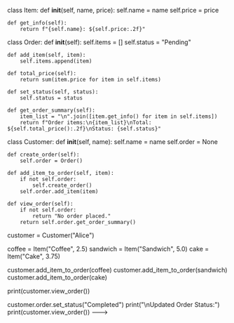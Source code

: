 class Item:
    def __init__(self, name, price):
        self.name = name
        self.price = price

    def get_info(self):
        return f"{self.name}: ${self.price:.2f}"


class Order:
    def __init__(self):
        self.items = []
        self.status = "Pending"

    def add_item(self, item):
        self.items.append(item)

    def total_price(self):
        return sum(item.price for item in self.items)

    def set_status(self, status):
        self.status = status

    def get_order_summary(self):
        item_list = "\n".join([item.get_info() for item in self.items])
        return f"Order items:\n{item_list}\nTotal: ${self.total_price():.2f}\nStatus: {self.status}"


class Customer:
    def __init__(self, name):
        self.name = name
        self.order = None

    def create_order(self):
        self.order = Order()

    def add_item_to_order(self, item):
        if not self.order:
            self.create_order()
        self.order.add_item(item)

    def view_order(self):
        if not self.order:
            return "No order placed."
        return self.order.get_order_summary()


customer = Customer("Alice")

coffee = Item("Coffee", 2.5)
sandwich = Item("Sandwich", 5.0)
cake = Item("Cake", 3.75)


customer.add_item_to_order(coffee)
customer.add_item_to_order(sandwich)
customer.add_item_to_order(cake)

print(customer.view_order())

customer.order.set_status("Completed")
print("\nUpdated Order Status:")
print(customer.view_order())
--->
